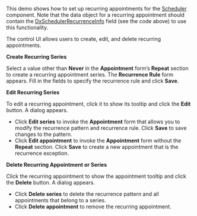 
This demo shows how to set up recurring appointments for the [Scheduler](https://docs.devexpress.com/Blazor/DevExpress.Blazor.DxScheduler) component. Note that the data object for a recurring appointment should contain the [DxSchedulerRecurrenceInfo](https://docs.devexpress.com/Blazor/DevExpress.Blazor.DxSchedulerRecurrenceInfo) field (see the code above) to use this functionality.

The control UI allows users to create, edit, and delete recurring appointments.

**Create Recurring Series**

Select a value other than **Never** in the **Appointment** form’s **Repeat** section to create a recurring appointment series. The **Recurrence Rule** form appears. Fill in the fields to specify the recurrence rule and click **Save**.

**Edit Recurring Series**

To edit a recurring appointment, click it to show its tooltip and click the **Edit** button. A dialog appears.

* Click **Edit series** to invoke the **Appointment** form that allows you to modify the recurrence pattern and recurrence rule. Click **Save** to save changes to the pattern.
* Click **Edit appointment** to invoke the **Appointment** form without the **Repeat** section. Click **Save** to create a new appointment that is the recurrence exception.


**Delete Recurring Appointment or Series**

Click the recurring appointment to show the appointment tooltip and click the **Delete** button. A dialog appears.

* Click **Delete series** to delete the recurrence pattern and all appointments that belong to a series.
* Click **Delete appointment** to remove the recurring appointment.